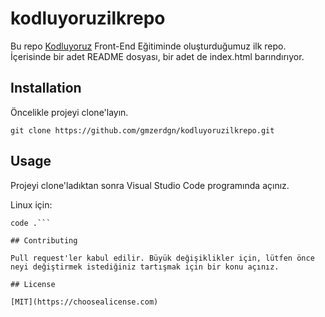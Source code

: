 # kodluyoruzilkrepo

Bu repo [Kodluyoruz](https://www.kodluyoruz.org) Front-End Eğitiminde oluşturduğumuz ilk repo. İçerisinde bir adet README dosyası, bir adet de index.html barındırıyor.

## Installation

Öncelikle projeyi clone'layın.

`git clone https://github.com/gmzerdgn/kodluyoruzilkrepo.git`

## Usage 

Projeyi clone'ladıktan sonra Visual Studio Code programında açınız.

Linux için:

```cd kodluyoruzilkrepo
code .```

## Contributing

Pull request'ler kabul edilir. Büyük değişiklikler için, lütfen önce neyi değiştirmek istediğiniz tartışmak için bir konu açınız.

## License

[MIT](https://choosealicense.com)